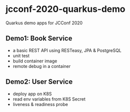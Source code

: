 # jcconf-2020-quarkus-demo
Quarkus demo apps for JCConf 2020

## Demo1: Book Service
- a basic REST API using RESTeasy, JPA & PostgreSQL
- unit test
- build container image
- remote debug in a container

## Demo2: User Service
- deploy app on K8S
- read env variables from K8S Secret
- liveness & readiness probe